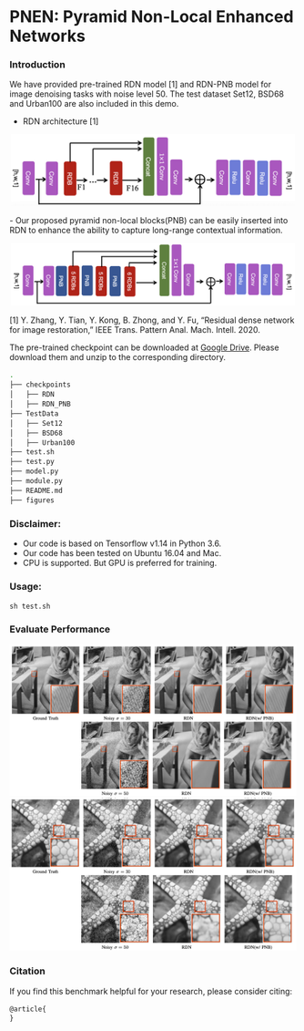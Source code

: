 

# PNEN: Pyramid Non-Local Enhanced Networks

### Introduction

We have provided pre-trained RDN model [1] and RDN-PNB model for image denoising tasks with noise level 50. The test dataset Set12, BSD68 and Urban100 are also included in this demo.

- RDN architecture [1]
<p align='center'>
  <img src="figures/RDN_origin.png" width="500" />
</p>
- Our proposed pyramid non-local blocks(PNB) can be easily inserted into RDN to enhance the ability to capture long-range contextual information. 
<p align='center'>
  <img src="figures/RDN_PNB.png" width="500" /> 
</p>

[1] Y. Zhang, Y. Tian, Y. Kong, B. Zhong, and Y. Fu, “Residual dense network for image restoration,” IEEE Trans. Pattern Anal. Mach. Intell. 2020.

The pre-trained checkpoint can be downloaded at [Google Drive](https://drive.google.com/drive/folders/1n0uP6JaryuglSWL5DGWlFIe-8xgEhvDq?usp=sharing). Please download them and unzip to the corresponding directory.

```bash
.
├── checkpoints
│   ├── RDN
│   ├── RDN_PNB
├── TestData
│   ├── Set12
│   ├── BSD68
│   ├── Urban100
├── test.sh
├── test.py
├── model.py
├── module.py
├── README.md
├── figures
```


### Disclaimer:
- Our code is based on Tensorflow v1.14 in Python 3.6.
- Our code has been tested on Ubuntu 16.04 and Mac.
- CPU is supported. But GPU is preferred for training.


### Usage:
```shell
sh test.sh
```

### Evaluate Performance
<p align='center'>
  <img src="figures/im1.png" width="800" />
  <img src="figures/im2.png" width="800" /> 
</p>



### Citation
If you find this benchmark helpful for your research, please consider citing:
```
@article{
}
```



